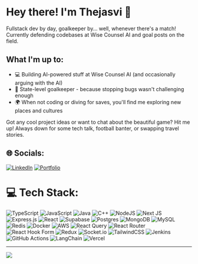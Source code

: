 # Hey there! I'm Thejasvi 👋

Fullstack dev by day, goalkeeper by... well, whenever there's a match! Currently defending codebases at Wise Counsel AI and goal posts on the field.

## What I'm up to:
* 💻 Building AI-powered stuff at Wise Counsel AI (and occasionally arguing with the AI)
* 🥅 State-level goalkeeper - because stopping bugs wasn't challenging enough
* 🌍 When not coding or diving for saves, you'll find me exploring new places and cultures

Got any cool project ideas or want to chat about the beautiful game? Hit me up! Always down for some tech talk, football banter, or swapping travel stories.




## 🌐 Socials:
[![LinkedIn](https://img.shields.io/badge/LinkedIn-%230077B5.svg?logo=linkedin&logoColor=white)](https://www.linkedin.com/in/thejasvi-e-s/) 
[![Portfolio](https://img.shields.io/badge/Portfolio-000000?style=flat&logo=vercel&logoColor=white)](https://thejasvi.vercel.app/)

# 💻 Tech Stack:
![TypeScript](https://img.shields.io/badge/typescript-%23007ACC.svg?style=flat&logo=typescript&logoColor=white) ![JavaScript](https://img.shields.io/badge/javascript-%23323330.svg?style=flat&logo=javascript&logoColor=%23F7DF1E) ![Java](https://img.shields.io/badge/java-%23ED8B00.svg?style=flat&logo=openjdk&logoColor=white) ![C++](https://img.shields.io/badge/c++-%2300599C.svg?style=flat&logo=c%2B%2B&logoColor=white)
 ![NodeJS](https://img.shields.io/badge/node.js-6DA55F?style=flat&logo=node.js&logoColor=white) ![Next JS](https://img.shields.io/badge/Next-black?style=flat&logo=next.js&logoColor=white) ![Express.js](https://img.shields.io/badge/express.js-%23404d59.svg?style=flat&logo=express&logoColor=%2361DAFB) ![React](https://img.shields.io/badge/react-%2320232a.svg?style=flat&logo=react&logoColor=%2361DAFB) ![Supabase](https://img.shields.io/badge/Supabase-3ECF8E?style=flat&logo=supabase&logoColor=white) ![Postgres](https://img.shields.io/badge/postgres-%23316192.svg?style=flat&logo=postgresql&logoColor=white) ![MongoDB](https://img.shields.io/badge/MongoDB-%234ea94b.svg?style=flat&logo=mongodb&logoColor=white) ![MySQL](https://img.shields.io/badge/mysql-4479A1.svg?style=flat&logo=mysql&logoColor=white)  ![Redis](https://img.shields.io/badge/redis-%23DD0031.svg?style=flat&logo=redis&logoColor=white)  ![Docker](https://img.shields.io/badge/docker-%230db7ed.svg?style=flat&logo=docker&logoColor=white) ![AWS](https://img.shields.io/badge/AWS-%23FF9900.svg?style=flat&logo=amazon-aws&logoColor=white) ![React Query](https://img.shields.io/badge/-React%20Query-FF4154?style=flat&logo=react%20query&logoColor=white) ![React Router](https://img.shields.io/badge/React_Router-CA4245?style=flat&logo=react-router&logoColor=white) ![React Hook Form](https://img.shields.io/badge/React%20Hook%20Form-%23EC5990.svg?style=flat&logo=reacthookform&logoColor=white) ![Redux](https://img.shields.io/badge/redux-%23593d88.svg?style=flat&logo=redux&logoColor=white) ![Socket.io](https://img.shields.io/badge/Socket.io-black?style=flat&logo=socket.io&badgeColor=010101) ![TailwindCSS](https://img.shields.io/badge/tailwindcss-%2338B2AC.svg?style=flat&logo=tailwind-css&logoColor=white)  ![Jenkins](https://img.shields.io/badge/jenkins-%232C5263.svg?style=flat&logo=jenkins&logoColor=white)   ![GitHub Actions](https://img.shields.io/badge/github%20actions-%232671E5.svg?style=flat&logo=githubactions&logoColor=white) ![LangChain](https://img.shields.io/badge/LangChain-4285F4.svg?style=flat&logo=LangChain&logoColor=white) ![Vercel](https://img.shields.io/badge/vercel-%23000000.svg?style=flat&logo=vercel&logoColor=white)




---
[![](https://visitcount.itsvg.in/api?id=thejasviES&icon=0&color=0)](https://visitcount.itsvg.in)

<!-- Proudly created with GPRM ( https://gprm.itsvg.in ) -->
